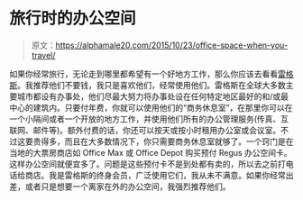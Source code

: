 # 旅行时的办公空间

> 原文：<https://alphamale20.com/2015/10/23/office-space-when-you-travel/>

如果你经常旅行，无论走到哪里都希望有一个好地方工作，那么你应该去看看[雷格斯](http://www.regus.com/)。我推荐他们不要钱，我只是喜欢他们，经常使用他们。雷格斯在全球大多数主要城市都设有办事处，他们尽最大努力将办事处设在任何特定地区最好的和/或最中心的建筑内。只要付年费，你就可以使用他们的“商务休息室”，在那里你可以在一个小隔间或者一个开放的地方工作，并使用他们所有的办公管理服务(传真、互联网、邮件等)。额外付费的话，你还可以按天或按小时租用办公室或会议室。不过这要贵得多，而且在大多数情况下，你只需要商务休息室就够了。一个窍门是在当地的大票房商店如 Office Max 或 Office Depot 购买预付 Regus 办公空间卡。这样办公空间就便宜多了。问题是这些预付卡不是到处都有卖的，所以去之前打电话给商店。我是雷格斯的终身会员，广泛使用它们，我从未不满意。如果你经常出差，或者只是想要一个离家在外的办公空间，我强烈推荐他们。